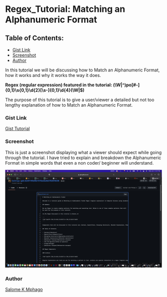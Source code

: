 # Regex_Tutorial: Matching an Alphanumeric Format

## Table of Contents:

- [Gist Link](#Gist-Link)
- [Screenshot](#Screenshot)
- [Author](#Author)

In this tutorial we will be discussing how to Match an Alphanumeric Format, how it works and why it works the way it does.

**Regex (regular expression) featured in the tutorial: (\W|^)po[#\-]{0,1}\s{0,1}\d{2}[\s-]{0,1}\d{4}(\W|$)**

The purpose of this tutorial is to give a user/viewer a detailed but not too lengthy explanation of how to Match an Alphanumeric Format.

### Gist Link

[Gist Tutorial](https://gist.github.com/Saiishago/2e25114fe09e7370ee0a3b3782619236)

### Screenshot

This is just a screenshot displaying what a viewer should expect while going through the tutorial.
I have tried to explain and breakdown the Alphanumeric Format in simple words that even a non coder/ beginner will understand.

![Gist of Regex Tutorial](<images/Screen Shot 2024-01-03 at 5.47.58 PM.png>)

### Author

[Salome K Mphago](https://github.com/Saiishago/Regex_Tutorial)
